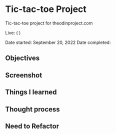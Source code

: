 # Tic-tac-toe Project

Tic-tac-toe project for theodinproject.com

Live: ( )

Date started: September 20, 2022
Date completed:

## Objectives

## Screenshot

## Things I learned

## Thought process

## Need to Refactor
